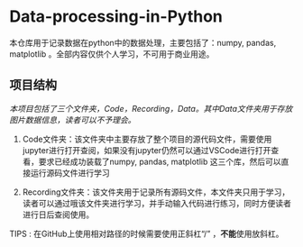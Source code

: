 # Data-processing-in-Python
本仓库用于记录数据在python中的数据处理，主要包括了：numpy, pandas, matplotlib 。全部内容仅供个人学习，不可用于商业用途。

## 项目结构


*本项目包括了三个文件夹，Code，Recording，Data。其中Data文件夹用于存放图片数据信息，读者可以不予理会。*

1. Code文件夹：该文件夹中主要存放了整个项目的源代码文件，需要使用jupyter进行打开查阅，如果没有jupyter仍然可以通过VSCode进行打开查看，要求已经成功装载了numpy, pandas, matplotlib 这三个库，然后可以直接运行源码文件进行学习

2. Recording文件夹：该文件夹用于记录所有源码文件，本文件夹只用于学习，读者可以通过哦该文件夹进行学习，并手动输入代码进行练习，同时方便读者进行日后查阅使用。

TIPS : 在GitHub上使用相对路径的时候需要使用正斜杠“/” ，**不能**使用放斜杠。
